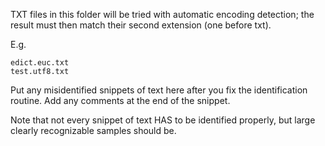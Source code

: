 TXT files in this folder will be tried with automatic encoding detection; the result must then match their second extension (one before txt).

E.g.
  
    edict.euc.txt
    test.utf8.txt

Put any misidentified snippets of text here after you fix the identification routine. Add any comments at the end of the snippet.

Note that not every snippet of text HAS to be identified properly, but large clearly recognizable samples should be.